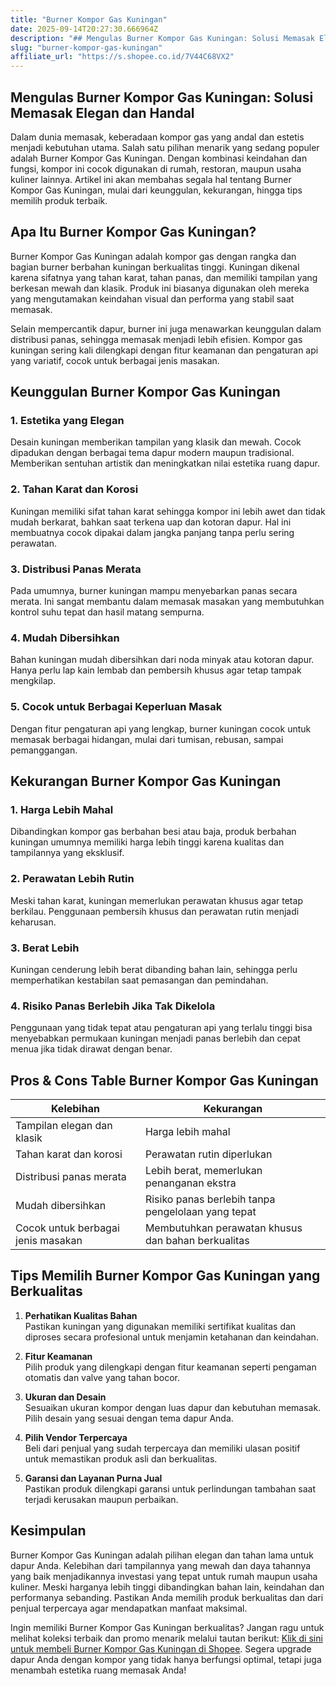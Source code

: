 ```yaml
---
title: "Burner Kompor Gas Kuningan"
date: 2025-09-14T20:27:30.666964Z
description: "## Mengulas Burner Kompor Gas Kuningan: Solusi Memasak Elegan dan Handal..."
slug: "burner-kompor-gas-kuningan"
affiliate_url: "https://s.shopee.co.id/7V44C68VX2"
---
```

## Mengulas Burner Kompor Gas Kuningan: Solusi Memasak Elegan dan Handal

Dalam dunia memasak, keberadaan kompor gas yang andal dan estetis menjadi kebutuhan utama. Salah satu pilihan menarik yang sedang populer adalah Burner Kompor Gas Kuningan. Dengan kombinasi keindahan dan fungsi, kompor ini cocok digunakan di rumah, restoran, maupun usaha kuliner lainnya. Artikel ini akan membahas segala hal tentang Burner Kompor Gas Kuningan, mulai dari keunggulan, kekurangan, hingga tips memilih produk terbaik.

## Apa Itu Burner Kompor Gas Kuningan?

Burner Kompor Gas Kuningan adalah kompor gas dengan rangka dan bagian burner berbahan kuningan berkualitas tinggi. Kuningan dikenal karena sifatnya yang tahan karat, tahan panas, dan memiliki tampilan yang berkesan mewah dan klasik. Produk ini biasanya digunakan oleh mereka yang mengutamakan keindahan visual dan performa yang stabil saat memasak.

Selain mempercantik dapur, burner ini juga menawarkan keunggulan dalam distribusi panas, sehingga memasak menjadi lebih efisien. Kompor gas kuningan sering kali dilengkapi dengan fitur keamanan dan pengaturan api yang variatif, cocok untuk berbagai jenis masakan.

## Keunggulan Burner Kompor Gas Kuningan

### 1. Estetika yang Elegan
Desain kuningan memberikan tampilan yang klasik dan mewah. Cocok dipadukan dengan berbagai tema dapur modern maupun tradisional. Memberikan sentuhan artistik dan meningkatkan nilai estetika ruang dapur.

### 2. Tahan Karat dan Korosi
Kuningan memiliki sifat tahan karat sehingga kompor ini lebih awet dan tidak mudah berkarat, bahkan saat terkena uap dan kotoran dapur. Hal ini membuatnya cocok dipakai dalam jangka panjang tanpa perlu sering perawatan.

### 3. Distribusi Panas Merata
Pada umumnya, burner kuningan mampu menyebarkan panas secara merata. Ini sangat membantu dalam memasak masakan yang membutuhkan kontrol suhu tepat dan hasil matang sempurna.

### 4. Mudah Dibersihkan
Bahan kuningan mudah dibersihkan dari noda minyak atau kotoran dapur. Hanya perlu lap kain lembab dan pembersih khusus agar tetap tampak mengkilap.

### 5. Cocok untuk Berbagai Keperluan Masak
Dengan fitur pengaturan api yang lengkap, burner kuningan cocok untuk memasak berbagai hidangan, mulai dari tumisan, rebusan, sampai pemanggangan.

## Kekurangan Burner Kompor Gas Kuningan

### 1. Harga Lebih Mahal
Dibandingkan kompor gas berbahan besi atau baja, produk berbahan kuningan umumnya memiliki harga lebih tinggi karena kualitas dan tampilannya yang eksklusif.

### 2. Perawatan Lebih Rutin
Meski tahan karat, kuningan memerlukan perawatan khusus agar tetap berkilau. Penggunaan pembersih khusus dan perawatan rutin menjadi keharusan.

### 3. Berat Lebih
Kuningan cenderung lebih berat dibanding bahan lain, sehingga perlu memperhatikan kestabilan saat pemasangan dan pemindahan.

### 4. Risiko Panas Berlebih Jika Tak Dikelola
Penggunaan yang tidak tepat atau pengaturan api yang terlalu tinggi bisa menyebabkan permukaan kuningan menjadi panas berlebih dan cepat menua jika tidak dirawat dengan benar.

## Pros & Cons Table Burner Kompor Gas Kuningan

| Kelebihan                                           | Kekurangan                                             |
|-----------------------------------------------------|--------------------------------------------------------|
| Tampilan elegan dan klasik                        | Harga lebih mahal                                    |
| Tahan karat dan korosi                            | Perawatan rutin diperlukan                            |
| Distribusi panas merata                            | Lebih berat, memerlukan penanganan ekstra            |
| Mudah dibersihkan                                | Risiko panas berlebih tanpa pengelolaan yang tepat   |
| Cocok untuk berbagai jenis masakan                 | Membutuhkan perawatan khusus dan bahan berkualitas  |

## Tips Memilih Burner Kompor Gas Kuningan yang Berkualitas

1. **Perhatikan Kualitas Bahan**  
Pastikan kuningan yang digunakan memiliki sertifikat kualitas dan diproses secara profesional untuk menjamin ketahanan dan keindahan.

2. **Fitur Keamanan**  
Pilih produk yang dilengkapi dengan fitur keamanan seperti pengaman otomatis dan valve yang tahan bocor.

3. **Ukuran dan Desain**  
Sesuaikan ukuran kompor dengan luas dapur dan kebutuhan memasak. Pilih desain yang sesuai dengan tema dapur Anda.

4. **Pilih Vendor Terpercaya**  
Beli dari penjual yang sudah terpercaya dan memiliki ulasan positif untuk memastikan produk asli dan berkualitas.

5. **Garansi dan Layanan Purna Jual**  
Pastikan produk dilengkapi garansi untuk perlindungan tambahan saat terjadi kerusakan maupun perbaikan.

## Kesimpulan

Burner Kompor Gas Kuningan adalah pilihan elegan dan tahan lama untuk dapur Anda. Kelebihan dari tampilannya yang mewah dan daya tahannya yang baik menjadikannya investasi yang tepat untuk rumah maupun usaha kuliner. Meski harganya lebih tinggi dibandingkan bahan lain, keindahan dan performanya sebanding. Pastikan Anda memilih produk berkualitas dan dari penjual terpercaya agar mendapatkan manfaat maksimal.

Ingin memiliki Burner Kompor Gas Kuningan berkualitas? Jangan ragu untuk melihat koleksi terbaik dan promo menarik melalui tautan berikut: [Klik di sini untuk membeli Burner Kompor Gas Kuningan di Shopee](https://s.shopee.co.id/7V44C68VX2). Segera upgrade dapur Anda dengan kompor yang tidak hanya berfungsi optimal, tetapi juga menambah estetika ruang memasak Anda!